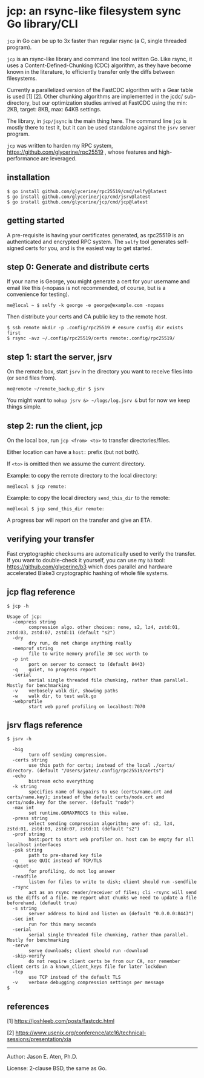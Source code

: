 jcp: an rsync-like filesystem sync Go library/CLI
============================

`jcp` in Go can be up to 3x faster than regular 
rsync (a C, single threaded program).

`jcp` is an rsync-like library and command line tool written Go. 
Like rsync, it uses a Content-Defined-Chunking (CDC) algorithm,
as they have become known in the literature,
to efficiently transfer only the diffs between filesystems.

Currently a parallelized version of the FastCDC 
algorithm with a Gear table is used [1] [2].
Other chunking algorithms are implemented in the jcdc/ sub-directory,
but our optimization studies arrived at FastCDC
using the min: 2KB, target: 8KB, max: 64KB settings.

The library, in `jcp/jsync` is the main thing here.
The command line `jcp` is mostly there to test it, but it can be used
standalone against the `jsrv` server program.

`jcp` was written to harden my RPC system, https://github.com/glycerine/rpc25519 ,
whose features and high-performance are leveraged.

installation
------------

~~~
$ go install github.com/glycerine/rpc25519/cmd/selfy@latest
$ go install github.com/glycerine/jcp/cmd/jsrv@latest
$ go install github.com/glycerine/jcp/cmd/jcp@latest
~~~

getting started
---------------

A pre-requisite is having your certificates
generated, as rpc25519 is an authenticated
and encrypted RPC system. The `selfy` tool
generates self-signed certs for you, and is
the easiest way to get started.

step 0: Generate and distribute certs
-----------
If your name is George, you might generate a cert
for your username and email like this (-nopass is
not recommended, of course, but is a convenience
for testing).

~~~
me@local ~ $ selfy -k george -e george@example.com -nopass
~~~

Then distribute your certs and CA public key to the
remote host.
~~~
$ ssh remote mkdir -p .config/rpc25519 # ensure config dir exists first
$ rsync -avz ~/.config/rpc25519/certs remote:.config/rpc25519/
~~~

step 1: start the server, jsrv
---------

On the remote box, start `jsrv` in the directory
you want to receive files into (or send files from).

~~~
me@remote ~/remote_backup_dir $ jsrv
~~~
You might want to `nohup jsrv &> ~/logs/log.jsrv &` but for 
now we keep things simple.


step 2: run the client, jcp
-------------

On the local box, run `jcp <from> <to>` to transfer directories/files.

Either location can have a `host:` prefix (but not both).

If `<to>` is omitted then we assume the current directory.

Example: to copy the remote directory to the local directory:
~~~
me@local $ jcp remote:
~~~

Example: to copy the local directory `send_this_dir` to the remote:
~~~
me@local $ jcp send_this_dir remote:
~~~

A progress bar will report on the transfer and give an ETA.

verifying your transfer
-----------------------
Fast cryptographic checksums are automatically used to verify
the transfer. If you want to 
double-check it yourself, you can use my
`b3` tool: https://github.com/glycerine/b3 which
does parallel and hardware accelerated Blake3 
cryptographic hashing of whole file systems.

jcp flag reference
------------------

~~~
$ jcp -h

Usage of jcp:
  -compress string
    	compression algo. other choices: none, s2, lz4, zstd:01, zstd:03, zstd:07, zstd:11 (default "s2")
  -dry
    	dry run, do not change anything really
  -memprof string
    	file to write memory profile 30 sec worth to
  -p int
    	port on server to connect to (default 8443)
  -q	quiet, no progress report
  -serial
    	serial single threaded file chunking, rather than parallel. Mostly for benchmarking
  -v	verbosely walk dir, showing paths
  -w	walk dir, to test walk.go
  -webprofile
    	start web pprof profiling on localhost:7070
~~~

jsrv flags reference
------------------

~~~
$ jsrv -h

  -big
    	turn off sending compression.
  -certs string
    	use this path for certs; instead of the local ./certs/ directory. (default "/Users/jaten/.config/rpc25519/certs")
  -echo
    	bistream echo everything
  -k string
    	specifies name of keypairs to use (certs/name.crt and certs/name.key); instead of the default certs/node.crt and certs/node.key for the server. (default "node")
  -max int
    	set runtime.GOMAXPROCS to this value.
  -press string
    	select sending compression algorithm; one of: s2, lz4, zstd:01, zstd:03, zstd:07, zstd:11 (default "s2")
  -prof string
    	host:port to start web profiler on. host can be empty for all localhost interfaces
  -psk string
    	path to pre-shared key file
  -q	use QUIC instead of TCP/TLS
  -quiet
    	for profiling, do not log answer
  -readfile
    	listen for files to write to disk; client should run -sendfile
  -rsync
    	act as an rsync reader/receiver of files; cli -rsync will send us the diffs of a file. We report what chunks we need to update a file beforehand. (default true)
  -s string
    	server address to bind and listen on (default "0.0.0.0:8443")
  -sec int
    	run for this many seconds
  -serial
    	serial single threaded file chunking, rather than parallel. Mostly for benchmarking
  -serve
    	serve downloads; client should run -download
  -skip-verify
    	do not require client certs be from our CA, nor remember client certs in a known_client_keys file for later lockdown
  -tcp
    	use TCP instead of the default TLS
  -v	verbose debugging compression settings per message
$ 
~~~

references
----------
[1] https://joshleeb.com/posts/fastcdc.html

[2] https://www.usenix.org/conference/atc16/technical-sessions/presentation/xia

-----
Author: Jason E. Aten, Ph.D.

License: 2-clause BSD, the same as Go.
